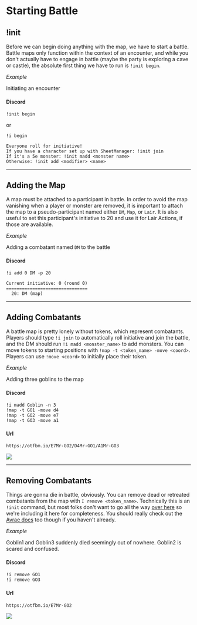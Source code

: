 # Starting Battle

## !init

Before we can begin doing anything with the map, we have to start a battle. Battle maps only function within the context of an encounter, and while you don't actually have to engage in battle (maybe the party is exploring a cave or castle), the absolute first thing we have to run is `!init begin`.

_*Example*_

Initiating an encounter

<!-- tabs:start -->

#### **Discord**

```
!init begin
```

or

```
!i begin
```

<!-- tabs:end -->

```
Everyone roll for initiative!
If you have a character set up with SheetManager: !init join
If it's a 5e monster: !init madd <monster name>
Otherwise: !init add <modifier> <name>
```

---

## Adding the Map

A map must be attached to a participant in battle. In order to avoid the map vanishing when a player or monster are removed, it is important to attach the map to a pseudo-participant named either `DM`, `Map`, or `Lair`. It is also useful to set this participant's initiative to 20 and use it for Lair Actions, if those are available.

_*Example*_

Adding a combatant named `DM` to the battle

<!-- tabs:start -->

#### **Discord**

```
!i add 0 DM -p 20
```

<!-- tabs:end -->

```
Current initiative: 0 (round 0)
===============================
  20: DM (map)
```

---

## Adding Combatants

A battle map is pretty lonely without tokens, which represent combatants. Players should type `!i join` to automatically roll initiative and join the battle, and the DM should run `!i madd <monster_name>` to add monsters. You can move tokens to starting positions with `!map -t <token_name> -move <coord>`. Players can use `!move <coord>` to initially place their token.

_*Example*_

Adding three goblins to the map

<!-- tabs:start -->

#### **Discord**

```
!i madd Goblin -n 3
!map -t GO1 -move d4
!map -t GO2 -move e7
!map -t GO3 -move a1
```

#### **Url**

```
https://otfbm.io/E7Mr-GO2/D4Mr-GO1/A1Mr-GO3
```

<!-- tabs:end -->

![](https://otfbm.io/E7Mr-GO2/D4Mr-GO1/A1Mr-GO3)

---

## Removing Combatants

Things are gonna die in battle, obviously. You can remove dead or retreated combatants from the map with `I remove <token_name>`. Technically this is an `!init` command, but most folks don't want to go all the way [over here](https://avrae.readthedocs.io/en/latest/cheatsheets/dm_combat.html#removing-from-combat) so we're including it here for completeness. You should really check out the [Avrae docs](https://avrae.readthedocs.io/en/latest/index.html) too though if you haven't already.

_*Example*_

Goblin1 and Goblin3 suddenly died seemingly out of nowhere. Goblin2 is scared and confused.

<!-- tabs:start -->

#### **Discord**

```
!i remove GO1
!i remove GO3
```

#### **Url**

```
https://otfbm.io/E7Mr-GO2
```

<!-- tabs:end -->

![](https://otfbm.io/E7Mr-GO2)
